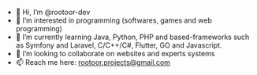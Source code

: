 - 👋 Hi, I’m @rootoor-dev
- 👀 I’m interested in programming (softwares, games and web programming)
- 🌱 I’m currently learning Java, Python, PHP and based-frameworks such as Symfony and Laravel, C/C++/C#, Flutter, GO and Javascript.
- 💞️ I’m looking to collaborate on websites and experts systems
- 📫 Reach me here: rootoor.projects@gmail.com

<!---
rootoor-dev/rootoor-dev is a ✨ special ✨ repository because its `README.md` (this file) appears on your GitHub profile.
You can click the Preview link to take a look at your changes.
--->
